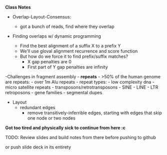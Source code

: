 **Class Notes**

- Overlap-Layout-Consensus:
    - got a bunch of reads, find where they overlap

- Finding overlaps w/ dynamic programming
    - Find the best alignment of a suffix X to a prefix Y
    - We'll use gloval alignment recurrence and score function
    - But how do we force it to find prefix/suffix matches?
        - X gap penalties are 0
        - First part of Y gap penalties are infinity

-Challenges in fragment assembly
    - **repeats**
        - >50% of the human genome are repeats:
            - over 1m Alu repeats
        - repeat types:
            - low complexity dna
            - micro satellite repeats
            - transposons/retrotransposons
                - SINE
                - LINE
                - LTR retroposons
        - gene families
        - segmental dupes

- Layout
    - redundant edges
        - remove transitively-inferrible edges, starting with edges that skip one node or two nodes


**Got too tired and physically sick to continue from here :c**

TODO: Review slides and build notes from there before pushing to github

or push slide deck in its entirety